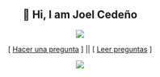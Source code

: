 <h2 align='center'>👋 Hi, I am Joel Cedeño </h2>
<p align='center'>
    <img src="https://gidigi.com/cdn/love.gif">
</p>
<p align='center'>
[ <a href='https://github.com/joelcede/joelcede/issues/new'>Hacer una pregunta</a> ] ||
[ <a href='https://github.com/joelcede/joelcede/issues'>Leer preguntas</a> ]
</p>
<p align='center'>
    <img src="https://github-readme-stats.vercel.app/api/top-langs/?username=joelcede&theme=onedark&layout=compact)](https://github.com/joelcede/prueba">
</p>
